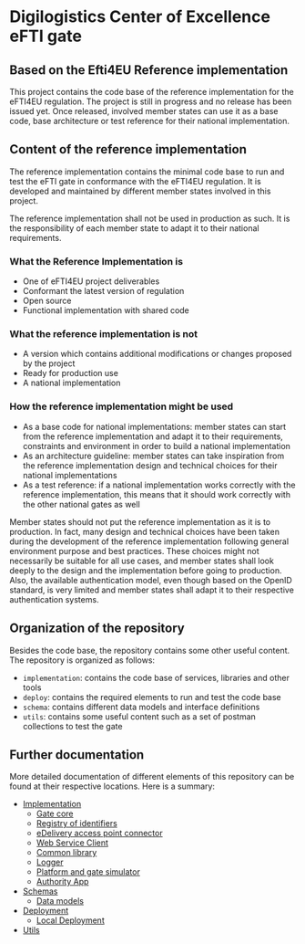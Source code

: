 # Digilogistics Center of Excellence eFTI gate
## Based on the Efti4EU Reference implementation
This project contains the code base of the reference implementation for the eFTI4EU regulation. The project is still in
progress and no release has been issued yet. Once released, involved member states can use it as a base code, base
architecture or test reference for their national implementation.

## Content of the reference implementation

The reference implementation contains the minimal code base to run and test the eFTI gate in conformance with the
eFTI4EU regulation. It is developed and maintained by different member states involved in this project.

The reference implementation shall not be used in production as such. It is the responsibility of each member state to
adapt it to their national requirements.

### What the Reference Implementation is

- One of eFTI4EU project deliverables​
- Conformant the latest version of regulation​
- Open source​
- Functional implementation with shared code​

### What the reference implementation is not

- A version which contains additional modifications or changes proposed by the project​
- Ready for production use​
- A national implementation​

### How the reference implementation might be used

- As a base code for national implementations: member states can start from the reference implementation and adapt it to
  their requirements, constraints and environment in order to build a national implementation
- As an architecture guideline: member states can take inspiration from the reference implementation design and
  technical choices for their national implementations
- As a test reference: if a national implementation works correctly with the reference implementation, this means that
  it should work correctly with the other national gates as well

Member states should not put the reference implementation as it is to production. In fact, many design and technical
choices have been taken during the development of the reference implementation following general environment purpose and
best practices. These choices might not necessarily be suitable for all use cases, and member states shall look deeply
to the design and the implementation before going to production. Also, the available authentication model, even though
based on the OpenID standard, is very limited and member states shall adapt it to their respective authentication
systems.

## Organization of the repository

Besides the code base, the repository contains some other useful content. The repository is organized as follows:

- `implementation`: contains the code base of services, libraries and other tools
- `deploy`: contains the required elements to run and test the code base
- `schema`: contains different data models and interface definitions
- `utils`: contains some useful content such as a set of postman collections to test the gate

## Further documentation

More detailed documentation of different elements of this repository can be found at their respective locations. Here is
a summary:

- [Implementation](implementation/README.md)
    - [Gate core](implementation/gate/README.md)
    - [Registry of identifiers](implementation/registry-of-identifiers/README.md)
    - [eDelivery access point connector](implementation/edelivery-ap-connector/README.md)
    - [Web Service Client](implementation/efti-ws-plugin/README.md)
    - [Common library](implementation/commons/README.md)
    - [Logger](implementation/efti-logger/README.md)
    - [Platform and gate simulator](implementation/platform-gate-simulator/README.md)
    - [Authority App](implementation/authority-app/README.md)
- [Schemas](schema/README.md)
    - [Data models](schema/xsd/README.md)
- [Deployment](deploy/README.md)
    - [Local Deployment](deploy/local/README.md)
- [Utils](utils/README.md)

